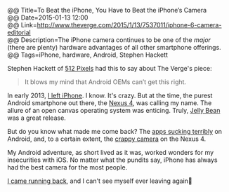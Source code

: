 @@ Title=To Beat the iPhone, You Have to Beat the iPhone’s Camera  
@@ Date=2015-01-13 12:00  
@@ Link=http://www.theverge.com/2015/1/13/7537011/iphone-6-camera-editorial  
@@ Description=The iPhone camera continues to be one of the *major* (there are plenty) hardware advantages of all other smartphone offerings.  
@@ Tags=iPhone, hardware, Android, Stephen Hackett  

Stephen Hackett of [512 Pixels][512pixels] had this to say about The Verge's piece:
>It blows my mind that Android OEMs can’t get this right.

In early 2013, [I left iPhone][instagram]. I know. It's crazy. But at the time, the purest Android smartphone out there, the [Nexus 4][m], was calling my name. The allure of an open canvas operating system was enticing. Truly, [Jelly Bean][m 2] was a great release. 

But do you know what made me come back? The [apps sucking terribly][blogspot] on Android, and, to a certain extent, the [crappy camera][theverge] on the Nexus 4. 

My Android adventure, as short lived as it was, worked wonders for my insecurities with iOS. No matter what the pundits say, iPhone has always had the best camera for the most people. 

[I came running back][instagram 2], and I can't see myself ever leaving again📱

[512pixels]: http://www.512pixels.net/blog/2015/1/its-about-the-camera
[blogspot]: http://my2cents4theday.blogspot.com/2012/03/why-android-apps-especially-tablet-apps.html
[instagram]: http://instagram.com/p/XImbvKwz8i/
[instagram 2]: http://instagram.com/p/Z6lTaiQz6o/
[m]: http://en.m.wikipedia.org/wiki/Nexus_4
[m 2]: http://en.wikipedia.org/wiki/Android_Jelly_Bean
[theverge]: http://www.theverge.com/2012/11/2/3590542/nexus-4-camera-samples